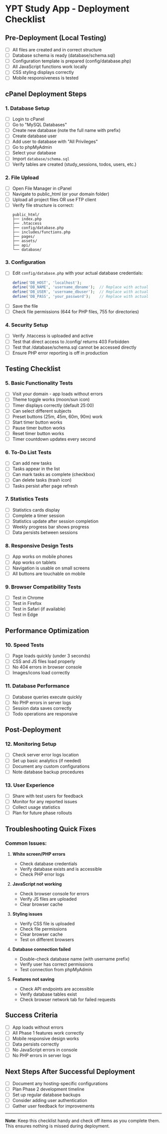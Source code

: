# YPT Study App - Deployment Checklist

## Pre-Deployment (Local Testing)
- [ ] All files are created and in correct structure
- [ ] Database schema is ready (database/schema.sql)
- [ ] Configuration template is prepared (config/database.php)
- [ ] All JavaScript functions work locally
- [ ] CSS styling displays correctly
- [ ] Mobile responsiveness is tested

## cPanel Deployment Steps

### 1. Database Setup
- [ ] Login to cPanel
- [ ] Go to "MySQL Databases"
- [ ] Create new database (note the full name with prefix)
- [ ] Create database user
- [ ] Add user to database with "All Privileges"
- [ ] Go to phpMyAdmin
- [ ] Select your database
- [ ] Import `database/schema.sql`
- [ ] Verify tables are created (study_sessions, todos, users, etc.)

### 2. File Upload
- [ ] Open File Manager in cPanel
- [ ] Navigate to public_html (or your domain folder)
- [ ] Upload all project files OR use FTP client
- [ ] Verify file structure is correct:
  ```
  public_html/
  ├── index.php
  ├── .htaccess
  ├── config/database.php
  ├── includes/functions.php
  ├── pages/
  ├── assets/
  ├── api/
  └── database/
  ```

### 3. Configuration
- [ ] Edit `config/database.php` with your actual database credentials:
  ```php
  define('DB_HOST', 'localhost');
  define('DB_NAME', 'username_dbname');  // Replace with actual
  define('DB_USER', 'username_dbuser');  // Replace with actual  
  define('DB_PASS', 'your_password');    // Replace with actual
  ```
- [ ] Save the file
- [ ] Check file permissions (644 for PHP files, 755 for directories)

### 4. Security Setup
- [ ] Verify .htaccess is uploaded and active
- [ ] Test that direct access to /config/ returns 403 Forbidden
- [ ] Test that /database/schema.sql cannot be accessed directly
- [ ] Ensure PHP error reporting is off in production

## Testing Checklist

### 5. Basic Functionality Tests
- [ ] Visit your domain - app loads without errors
- [ ] Theme toggle works (moon/sun icon)
- [ ] Timer displays correctly (default 25:00)
- [ ] Can select different subjects
- [ ] Preset buttons (25m, 45m, 60m, 90m) work
- [ ] Start timer button works
- [ ] Pause timer button works  
- [ ] Reset timer button works
- [ ] Timer countdown updates every second

### 6. To-Do List Tests
- [ ] Can add new tasks
- [ ] Tasks appear in the list
- [ ] Can mark tasks as complete (checkbox)
- [ ] Can delete tasks (trash icon)
- [ ] Tasks persist after page refresh

### 7. Statistics Tests
- [ ] Statistics cards display
- [ ] Complete a timer session
- [ ] Statistics update after session completion
- [ ] Weekly progress bar shows progress
- [ ] Data persists between sessions

### 8. Responsive Design Tests
- [ ] App works on mobile phones
- [ ] App works on tablets
- [ ] Navigation is usable on small screens
- [ ] All buttons are touchable on mobile

### 9. Browser Compatibility Tests
- [ ] Test in Chrome
- [ ] Test in Firefox
- [ ] Test in Safari (if available)
- [ ] Test in Edge

## Performance Optimization

### 10. Speed Tests
- [ ] Page loads quickly (under 3 seconds)
- [ ] CSS and JS files load properly
- [ ] No 404 errors in browser console
- [ ] Images/icons load correctly

### 11. Database Performance
- [ ] Database queries execute quickly
- [ ] No PHP errors in server logs
- [ ] Session data saves correctly
- [ ] Todo operations are responsive

## Post-Deployment

### 12. Monitoring Setup
- [ ] Check server error logs location
- [ ] Set up basic analytics (if needed)
- [ ] Document any custom configurations
- [ ] Note database backup procedures

### 13. User Experience
- [ ] Share with test users for feedback
- [ ] Monitor for any reported issues
- [ ] Collect usage statistics
- [ ] Plan for future phase rollouts

## Troubleshooting Quick Fixes

### Common Issues:
1. **White screen/PHP errors**
   - Check database credentials
   - Verify database exists and is accessible
   - Check PHP error logs

2. **JavaScript not working**
   - Check browser console for errors
   - Verify JS files are uploaded
   - Clear browser cache

3. **Styling issues**
   - Verify CSS file is uploaded
   - Check file permissions
   - Clear browser cache
   - Test on different browsers

4. **Database connection failed**
   - Double-check database name (with username prefix)
   - Verify user has correct permissions
   - Test connection from phpMyAdmin

5. **Features not saving**
   - Check API endpoints are accessible
   - Verify database tables exist
   - Check browser network tab for failed requests

## Success Criteria
- [ ] App loads without errors
- [ ] All Phase 1 features work correctly
- [ ] Mobile responsive design works
- [ ] Data persists correctly
- [ ] No JavaScript errors in console
- [ ] No PHP errors in server logs

## Next Steps After Successful Deployment
- [ ] Document any hosting-specific configurations
- [ ] Plan Phase 2 development timeline
- [ ] Set up regular database backups
- [ ] Consider adding user authentication
- [ ] Gather user feedback for improvements

---

**Note**: Keep this checklist handy and check off items as you complete them. This ensures nothing is missed during deployment.